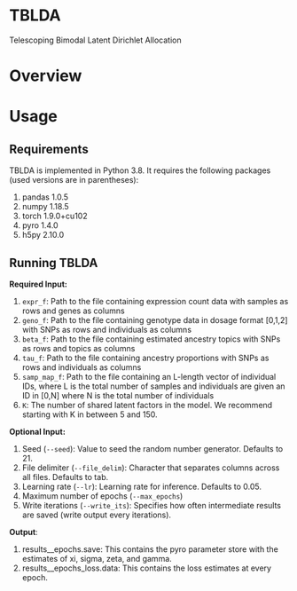 # TBLDA
Telescoping Bimodal Latent Dirichlet Allocation

# Overview

# Usage

## Requirements

TBLDA is implemented in Python 3.8. It requires the following packages (used versions are in parentheses):

1. pandas 1.0.5
2. numpy 1.18.5
3. torch 1.9.0+cu102
4. pyro 1.4.0
5. h5py 2.10.0

## Running TBLDA

**Required Input:**

1. `expr_f`: Path to the file containing expression count data with samples as rows and genes as columns
2. `geno_f`: Path to the file containing genotype data in dosage format [0,1,2] with SNPs as rows and individuals as columns
3. `beta_f`: Path to the file containing estimated ancestry topics with SNPs as rows and topics as columns
4. `tau_f`: Path to the file containing ancestry proportions with SNPs as rows and individuals as columns
5. `samp_map_f`: Path to the file containing an L-length vector of individual IDs, where L is the total number of samples and individuals are given an ID in [0,N] where N is the total number of individuals
6. `K`: The number of shared latent factors in the model. We recommend starting with K in between 5 and 150.

**Optional Input:**

1. Seed (`--seed`): Value to seed the random number generator. Defaults to 21.
2. File delimiter (`--file_delim`): Character that separates columns across all files. Defaults to tab.
3. Learning rate (`--lr`): Learning rate for inference. Defaults to 0.05.
4. Maximum number of epochs (`--max_epochs`)
5. Write iterations (`--write_its`): Specifies how often intermediate results are saved (write output every <X> iterations).

  **Output**: 
  
  1. results_<X>_epochs.save: This contains the pyro parameter store with the estimates of xi, sigma, zeta, and gamma.
  2. results_<X>_epochs_loss.data: This contains the loss estimates at every epoch.
